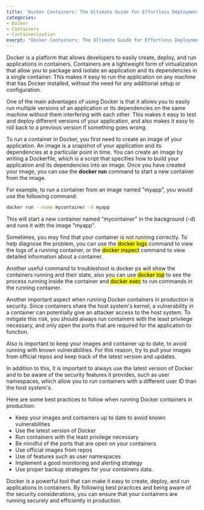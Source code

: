 ```yaml
---
title: 'Docker Containers: The Ultimate Guide for Effortless Deployment and Secure Execution in Production'
categories:
- Docker
- Containers
- Containerisation
exerpt: "Docker Containers: The Ultimate Guide for Effortless Deployment and Secure Execution in Production"
---
```


Docker is a platform that allows developers to easily create, deploy, and run applications in containers. Containers are a lightweight form of virtualization that allow you to package and isolate an application and its dependencies in a single container. This makes it easy to run the application on any machine that has Docker installed, without the need for any additional setup or configuration.

One of the main advantages of using Docker is that it allows you to easily run multiple versions of an application or its dependencies on the same machine without them interfering with each other. This makes it easy to test and deploy different versions of your application, and also makes it easy to roll back to a previous version if something goes wrong.

To run a container in Docker, you first need to create an image of your application. An image is a snapshot of your application and its dependencies at a particular point in time. You can create an image by writing a Dockerfile, which is a script that specifies how to build your application and its dependencies into an image. Once you have created your image, you can use the **docker run** command to start a new container from the image.

For example, to run a container from an image named "myapp", you would use the following command:

```bash
docker run --name mycontainer -d myapp
```

This will start a new container named "mycontainer" in the background (-d) and runs it with the image "myapp".

Sometimes, you may find that your container is not running correctly. To help diagnose the problem, you can use the <mark>docker logs</mark> command to view the logs of a running container, or the <mark>docker inspect</mark> command to view detailed information about a container.

Another useful command to troubleshoot is docker ps will show the containers running and their state, also you can use <mark>docker top</mark> to see the process running inside the container and <mark>docker exec</mark> to run commands in the running container.

Another important aspect when running Docker containers in production is security. Since containers share the host system's kernel, a vulnerability in a container can potentially give an attacker access to the host system. To mitigate this risk, you should always run containers with the least privilege necessary, and only open the ports that are required for the application to function.

Also is important to keep your images and container up to date, to avoid running with known vulnerabilities. For this reason, try to pull your images from official repos and keep track of the latest version and updates.

In addition to this, it is important to always use the latest version of Docker and to be aware of the security features it provides, such as user namespaces, which allow you to run containers with a different user ID than the host system's.

Here are some best practices to follow when running Docker containers in production:
- Keep your images and containers up to date to avoid known vulnerabilities
- Use the latest version of Docker
- Run containers with the least privilege necessary
- Be mindful of the ports that are open on your containers
- Use official images from repos
- Use of features such as user namespaces
- Implement a good monitoring and alerting strategy
- Use proper backup strategies for your containers data.

Docker is a powerful tool that can make it easy to create, deploy, and run applications in containers. By following best practices and being aware of the security considerations, you can ensure that your containers are running securely and efficiently in production.
